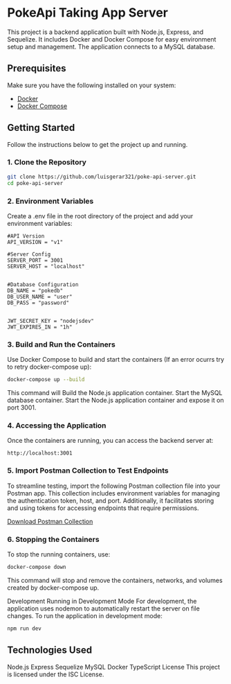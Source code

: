 # PokeApi Taking App Server

This project is a backend application built with Node.js, Express, and Sequelize. It includes Docker and Docker Compose for easy environment setup and management. The application connects to a MySQL database.

## Prerequisites

Make sure you have the following installed on your system:

- [Docker](https://docs.docker.com/get-docker/)
- [Docker Compose](https://docs.docker.com/compose/install/)

## Getting Started

Follow the instructions below to get the project up and running.

### 1. Clone the Repository

```bash
git clone https://github.com/luisgerar321/poke-api-server.git
cd poke-api-server
```

### 2. Environment Variables

Create a .env file in the root directory of the project and add your environment variables:

```
#API Version
API_VERSION = "v1"

#Server Config
SERVER_PORT = 3001
SERVER_HOST = "localhost"


#Database Configuration
DB_NAME = "pokedb"
DB_USER_NAME = "user"
DB_PASS = "password"


JWT_SECRET_KEY = "nodejsdev"
JWT_EXPIRES_IN = "1h"

```

### 3. Build and Run the Containers

Use Docker Compose to build and start the containers (If an error ocurrs try to retry docker-compose up):

```bash
docker-compose up --build
```

This command will Build the Node.js application container.
Start the MySQL database container.
Start the Node.js application container and expose it on port 3001.

### 4. Accessing the Application

Once the containers are running, you can access the backend server at:

```
http://localhost:3001
```

### 5. Import Postman Collection to Test Endpoints

To streamline testing, import the following Postman collection file into your Postman app. This collection includes environment variables for managing the authentication token, host, and port. Additionally, it facilitates storing and using tokens for accessing endpoints that require permissions.

[Download Postman Collection](https://github.com/LuisGerar321/poke-api-server/blob/master/PokeApi.postman_collection.json)

### 6. Stopping the Containers

To stop the running containers, use:

```bash
docker-compose down
```

This command will stop and remove the containers, networks, and volumes created by docker-compose up.

Development
Running in Development Mode
For development, the application uses nodemon to automatically restart the server on file changes. To run the application in development mode:

```bash
npm run dev
```

## Technologies Used

Node.js
Express
Sequelize
MySQL
Docker
TypeScript
License
This project is licensed under the ISC License.

